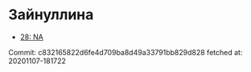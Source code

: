 # Зайнуллина
- [28: NA](28.md)

Commit: c832165822d6fe4d709ba8d49a33791bb829d828
 fetched at: 20201107-181722
